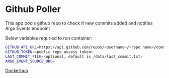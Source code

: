 # Github Poller

This app pools github repo to check if new commits added and notifies Argo Events endpoint

Below variables requried to run container:

```bash
GITHUB_API_URL=https://api.github.com/repos/<username>/<repo name>/commits
GITHUB_TOKEN=<public repo access token>
LAST_COMMIT_FILE=<optional, default is /data/last_commit.txt>
ARGO_EVENT_SOURCE_URL=
```

[Dockerhub](https://hub.docker.com/r/alyvusal/github-poller)
